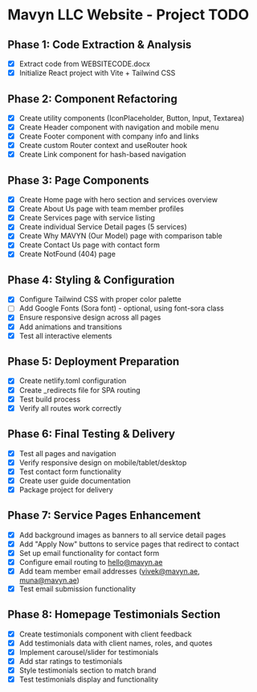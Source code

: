 # Mavyn LLC Website - Project TODO

## Phase 1: Code Extraction & Analysis
- [x] Extract code from WEBSITECODE.docx
- [x] Initialize React project with Vite + Tailwind CSS

## Phase 2: Component Refactoring
- [x] Create utility components (IconPlaceholder, Button, Input, Textarea)
- [x] Create Header component with navigation and mobile menu
- [x] Create Footer component with company info and links
- [x] Create custom Router context and useRouter hook
- [x] Create Link component for hash-based navigation

## Phase 3: Page Components
- [x] Create Home page with hero section and services overview
- [x] Create About Us page with team member profiles
- [x] Create Services page with service listing
- [x] Create individual Service Detail pages (5 services)
- [x] Create Why MAVYN (Our Model) page with comparison table
- [x] Create Contact Us page with contact form
- [x] Create NotFound (404) page

## Phase 4: Styling & Configuration
- [x] Configure Tailwind CSS with proper color palette
- [ ] Add Google Fonts (Sora font) - optional, using font-sora class
- [x] Ensure responsive design across all pages
- [x] Add animations and transitions
- [x] Test all interactive elements

## Phase 5: Deployment Preparation
- [x] Create netlify.toml configuration
- [x] Create _redirects file for SPA routing
- [x] Test build process
- [x] Verify all routes work correctly

## Phase 6: Final Testing & Delivery
- [x] Test all pages and navigation
- [x] Verify responsive design on mobile/tablet/desktop
- [x] Test contact form functionality
- [x] Create user guide documentation
- [x] Package project for delivery

## Phase 7: Service Pages Enhancement
- [x] Add background images as banners to all service detail pages
- [x] Add "Apply Now" buttons to service pages that redirect to contact
- [x] Set up email functionality for contact form
- [x] Configure email routing to hello@mavyn.ae
- [x] Add team member email addresses (vivek@mavyn.ae, muna@mavyn.ae)
- [x] Test email submission functionality

## Phase 8: Homepage Testimonials Section
- [x] Create testimonials component with client feedback
- [x] Add testimonials data with client names, roles, and quotes
- [x] Implement carousel/slider for testimonials
- [x] Add star ratings to testimonials
- [x] Style testimonials section to match brand
- [x] Test testimonials display and functionality
